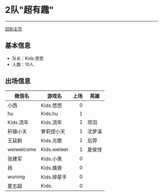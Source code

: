 # 2队"超有趣" 
---
[回到主页](README.md)

## 基本信息
- 队长：Kids.悠悠
- 人数：10人

## 出场信息

|微信名|   游戏名     | 上场 |  英雄
|----------|-----------|------:|------|
|小西| Kids.悠悠  |  0  |  |
|hu|Kids.hu |  1  |
|Kids.流年| Kids.流年  |  1  |项羽|
|轩辕小天 | 萝莉控小天|  1  |沈梦溪|
|王延鹤     | Kids.元歌  | 1|后羿
|weiwelcome | Kids.weiwei  | 1|夏侯惇|
|张建军|Kids.小黑|0 ||
|扬| Kids.擒兽  |0  |
|wurong| Kids.掉星手  | 0|
|夏志超| Kids.  |0 |

